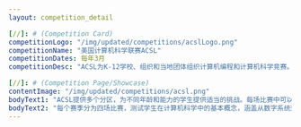 ```yaml
---
layout: competition_detail

[//]: # (Competition Card)
competitionLogo: "/img/updated/competitions/acslLogo.png"
competitionName: "美国计算机科学联赛ACSL"
competitionDates: 每年3月
competitionDesc: "ACSL为K-12学校、组织和当地团体组织计算机编程和计算机科学竞赛。"

[//]: # (Competition Page/Showcase)
contentImage: "/img/updated/competitions/acsl.png"
bodyText1: "ACSL提供多个分区，为不同年龄和能力的学生提供适当的挑战。每场比赛中可以有无限数量的学生参与。"
bodyText2: "每个赛季分为四场比赛，测试学生在计算机科学中的基本概念，涵盖从数字系统到布尔代数再到数字电子学的内容。在高级分区，每场比赛还包括一个使用Python、C++或Java进行编程解决的问题。"
---
```

